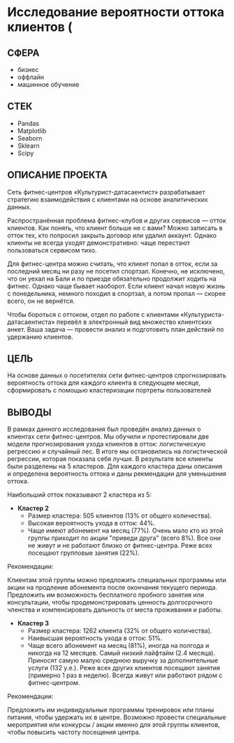 # Исследование вероятности оттока клиентов (

## СФЕРА
- бизнес
- оффлайн
- машинное обучение

## СТЕК
- Pandas
- Matplotlib
- Seaborn
- Sklearn
- Scipy

## ОПИСАНИЕ ПРОЕКТА
Сеть фитнес-центров «Культурист-датасаентист» разрабатывает стратегию взаимодействия с клиентами на основе аналитических данных.

Распространённая проблема фитнес-клубов и других сервисов — отток клиентов. Как понять, что клиент больше не с вами? Можно записать в отток тех, кто попросил закрыть договор или удалил аккаунт. Однако клиенты не всегда уходят демонстративно: чаще перестают пользоваться сервисом тихо.

Для фитнес-центра можно считать, что клиент попал в отток, если за последний месяц ни разу не посетил спортзал. Конечно, не исключено, что он уехал на Бали и по приезде обязательно продолжит ходить на фитнес. Однако чаще бывает наоборот. Если клиент начал новую жизнь с понедельника, немного походил в спортзал, а потом пропал — скорее всего, он не вернётся.

Чтобы бороться с оттоком, отдел по работе с клиентами «Культуриста-датасаентиста» перевёл в электронный вид множество клиентских анкет. Ваша задача — провести анализ и подготовить план действий по удержанию клиентов.

## ЦЕЛЬ
На основе данных о посетителях сети фитнес-центров спрогнозировать вероятность оттока для каждого клиента в следующем месяце, сформировать с помощью кластеризации портреты пользователей

## ВЫВОДЫ
В рамках данного исследования был проведён анализ данных о клиентах сети фитнес-центров.
Мы обучили и протестировали две модели прогнозирования ухода клиентов в отток: логистическую регрессию и случайный лес. В итоге мы остановились на логистической регрессии, которая показала себя лучше.
В результате все клиенты были разделены на 5 кластеров. Для каждого кластера даны описания и определена вероятность оттока и даны рекмендации для уменьшения оттока.

Наибольший отток показывают 2 кластера из 5:
- __Кластер 2__
    - Размер кластера: 505 клиентов (13% от общего количества).
    - Высокая вероятность ухода в отток: 44%.
    - Чаще имеют абонемент на месяц (77%). Очень мало кто из этой группы приходит по акции "приведи друга" (всего 8%). Все они не живут и не работают близко от фитнес-центра. Реже всех посещают групповые занятия (22%).
 
Рекомендации:

Клиентам этой группы можно предложить специальных программы или акции на продление абонемента после окончания текущего периода.
Предложить им возможность бесплатного пробного занятия или консультации, чтобы продемонстрировать ценность долгосрочного членства и компенсировать дальность от места проживания и работы.

- __Кластер 3__
    - Размер кластера: 1262 клиента (32% от общего количества).
    - Наивысшая вероятность ухода в отток: 51%.
    - Чаще всего абонемент на месяц (81%), иногда на полгода и никогда на 12 месяцев. Самый низкий лайфтайм (2.4 месяца). Приносят самую малую среднюю выручку за дополнительные услуги (132 у.е.). Реже всех других клиентов посещают занятия (примерно 1 раз в неделю). Всегда живут или работают рядом с фитнес-центром.

Рекомендации:

Предложить им индивидуальные программы тренировок или планы питания, чтобы удержать их в центре.
Возможно провести специальные мероприятия или конкурсы / акции именно для этой группы клиентов, чтобы повысить частоту посещения центра.


